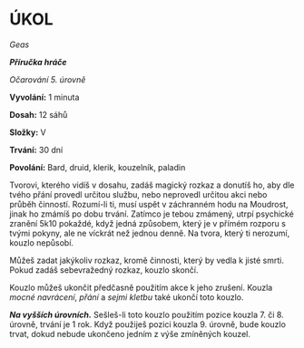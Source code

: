 # ÚKOL

*Geas*

***Příručka hráče***

*Očarování 5. úrovně*

**Vyvolání:** 1 minuta

**Dosah:** 12 sáhů

**Složky:** V

**Trvání:** 30 dní

**Povolání:** Bard, druid, klerik, kouzelník, paladin

Tvorovi, kterého vidíš v dosahu, zadáš magický rozkaz a donutíš ho, aby dle tvého přání provedl určitou službu, nebo neprovedl určitou akci nebo průběh činností. Rozumí-li ti, musí uspět v záchranném hodu na Moudrost, jinak ho zmámíš po dobu trvání. Zatímco je tebou zmámený, utrpí psychické zranění 5k10 pokaždé, když jedná způsobem, který je v přímém rozporu s tvými pokyny, ale ne víckrát než jednou denně. Na tvora, který ti nerozumí, kouzlo nepůsobí. 

Můžeš zadat jakýkoliv rozkaz, kromě činnosti, který by vedla k jisté smrti. Pokud zadáš sebevražedný rozkaz, kouzlo skončí. 

Kouzlo můžeš ukončit předčasně použitím akce k jeho zrušení. Kouzla *mocné navrácení*, *přání* a *sejmi kletbu* také ukončí toto kouzlo.

***Na vyšších úrovních.*** Sešleš-li toto kouzlo použitím pozice kouzla 7. či 8. úrovně, trvání je 1 rok. Když použiješ pozici kouzla 9. úrovně, bude kouzlo trvat, dokud nebude ukončeno jedním z výše zmíněných kouzel.
